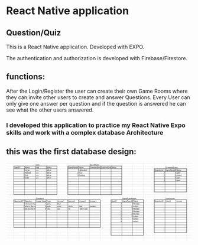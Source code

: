 # React Native application

## Question/Quiz

This is a React Native application. Developed with EXPO.

The authentication and authorization is developed with Firebase/Firestore.

## functions:

After the Login/Register the user can create their own Game Rooms where they can invite other users to create and answer Questions.
Every User can only give one answer per question and if the question is answered he can see what the other users answered.

### I developed this application to practice my React Native Expo skills and work with a complex database Architecture

## this was the first database design:

![database design](databaseExample.jpg)
